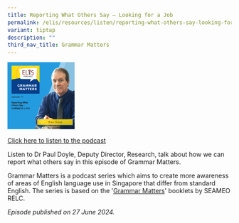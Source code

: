 ```yaml
---
title: Reporting What Others Say – Looking for a Job
permalink: /elis/resources/listen/reporting-what-others-say-looking-for-a-job/
variant: tiptap
description: ""
third_nav_title: Grammar Matters
---
```

<p></p>
<div class="isomer-image-wrapper">
<img style="width: 30%;" height="auto" width="100%" alt="" src="/images/GM19.png">
</div>
<p><a href="https://open.spotify.com/episode/28SgBsJuw95kTE60I2f1iV?si=ed49bf07ed5c4695" rel="noopener noreferrer nofollow" target="_blank">Click here to listen to the podcast</a>
</p>
<p>Listen to Dr Paul Doyle, Deputy Director, Research, talk about how we
can report what others say in this episode of Grammar Matters.</p>
<p>Grammar Matters is a podcast series which aims to create more awareness
of areas of English language use in Singapore that differ from standard
English. The series is based on the '<a href="https://www.relc.org.sg/facilities/resources/publications" rel="noopener noreferrer nofollow" target="_blank">Grammar Matters</a>'
booklets by SEAMEO RELC.</p>
<p><em>Episode published on 27 June 2024.</em>
</p>
<p></p>